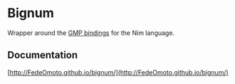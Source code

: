# Bignum

Wrapper around the [GMP bindings](https://github.com/chaemon/nim-gmp) for the Nim language.

## Documentation

[http://FedeOmoto.github.io/bignum/](http://FedeOmoto.github.io/bignum/)
